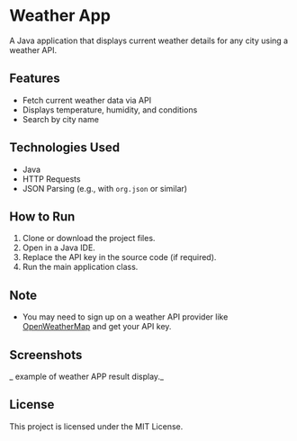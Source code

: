 # Weather App

A Java application that displays current weather details for any city using a weather API.

## Features

- Fetch current weather data via API
- Displays temperature, humidity, and conditions
- Search by city name

## Technologies Used

- Java
- HTTP Requests
- JSON Parsing (e.g., with `org.json` or similar)

## How to Run

1. Clone or download the project files.
2. Open in a Java IDE.
3. Replace the API key in the source code (if required).
4. Run the main application class.

## Note

- You may need to sign up on a weather API provider like [OpenWeatherMap](https://openweathermap.org/api) and get your API key.

## Screenshots

_ example of weather APP result display._

## License

This project is licensed under the MIT License.
